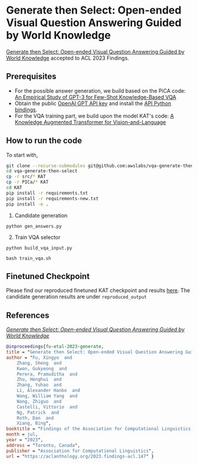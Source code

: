 # Generate then Select: Open-ended Visual Question Answering Guided by World Knowledge

[Generate then Select: Open-ended Visual Question Answering Guided by
World Knowledge](https://arxiv.org/pdf/2305.18842.pdf) accepted to ACL 2023 Findings.

## Prerequisites

* For the possible answer generation, we build based on the PiCA code: [An Empirical Study of GPT-3 for Few-Shot Knowledge-Based VQA](https://arxiv.org/pdf/2109.05014.pdf)
* Obtain the public [OpenAI GPT API key](https://openai.com/api/) and install the [API Python bindings](https://beta.openai.com/docs/api-reference/introduction).
* For the VQA training part, we build upon the model KAT's code: [A Knowledge Augmented Transformer for Vision-and-Language](https://github.com/guilk/KAT)

## How to run the code

To start with,
```bash
git clone --recurse-submodules git@github.com:awslabs/vqa-generate-then-select.git
cd vqa-generate-then-select
cp -r src/* KAT
cp -r PICa/* KAT
cd KAT
pip install -r requirements.txt
pip install -r requirements-new.txt
pip install -e .
```

1. Candidate generation

```
python gen_answers.py
```

2. Train VQA selector

```
python build_vqa_input.py

bash train_vqa.sh
```

## Finetuned Checkpoint

Please find our reproduced finetuned KAT checkpoint and results [here](https://drive.google.com/drive/folders/118OgjY9PjX3fyOc6ci0c25Yh_n5JtEqF?usp=sharing).
The candidate generation results are under ``reproduced_output``


## References

[*Generate then Select: Open-ended Visual Question Answering Guided by World Knowledge*](https://aclanthology.org/2023.findings-acl.147.pdf)


```bibtex
@inproceedings{fu-etal-2023-generate,
title = "Generate then Select: Open-ended Visual Question Answering Guided by World Knowledge",
author = "Fu, Xingyu  and
    Zhang, Sheng  and
    Kwon, Gukyeong  and
    Perera, Pramuditha  and
    Zhu, Henghui  and
    Zhang, Yuhao  and
    Li, Alexander Hanbo  and
    Wang, William Yang  and
    Wang, Zhiguo  and
    Castelli, Vittorio  and
    Ng, Patrick  and
    Roth, Dan  and
    Xiang, Bing",
booktitle = "Findings of the Association for Computational Linguistics: ACL 2023",
month = jul,
year = "2023",
address = "Toronto, Canada",
publisher = "Association for Computational Linguistics",
url = "https://aclanthology.org/2023.findings-acl.147" }
```
